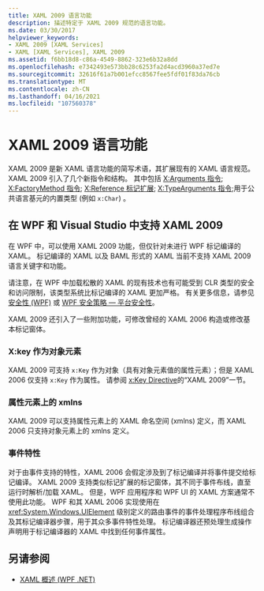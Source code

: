 ```yaml
---
title: XAML 2009 语言功能
description: 描述特定于 XAML 2009 规范的语言功能。
ms.date: 03/30/2017
helpviewer_keywords:
- XAML 2009 [XAML Services]
- XAML [XAML Services], XAML 2009
ms.assetid: f6bb18d8-c86a-4549-8862-323e6b32a8dd
ms.openlocfilehash: e7342493e573bb28c6253fa2d4acd3960a37ed7e
ms.sourcegitcommit: 32616f61a7b001efcc8567fee5fdf01f83da76cb
ms.translationtype: MT
ms.contentlocale: zh-CN
ms.lasthandoff: 04/16/2021
ms.locfileid: "107560378"
---
```

# <a name="xaml-2009-language-features"></a>XAML 2009 语言功能
XAML 2009 是新 XAML 语言功能的简写术语，其扩展现有的 XAML 语言规范。 XAML 2009 引入了几个新指令和结构。 其中包括 [X:Arguments 指令](xarguments-directive.md); [X:FactoryMethod 指令](xfactorymethod-directive.md); [X:Reference 标记扩展](xreference-markup-extension.md); [X:TypeArguments 指令](xtypearguments-directive.md);用于公共语言基元的内置类型 (例如 `x:Char`) 。

## <a name="xaml-2009-support-in-wpf-and-visual-studio"></a>在 WPF 和 Visual Studio 中支持 XAML 2009

在 WPF 中，可以使用 XAML 2009 功能，但仅针对未进行 WPF 标记编译的 XAML。 标记编译的 XAML 以及 BAML 形式的 XAML 当前不支持 XAML 2009 语言关键字和功能。

请注意，在 WPF 中加载松散的 XAML 的现有技术也有可能受到 CLR 类型的安全和访问限制，该类型系统比标记编译的 XAML 更加严格。 有关更多信息，请参见 [安全性 (WPF)](../framework/wpf/security-wpf.md) 或 [WPF 安全策略 — 平台安全性](../framework/wpf/wpf-security-strategy-platform-security.md)。

XAML 2009 还引入了一些附加功能，可修改曾经的 XAML 2006 构造或修改基本标记窗体。

### <a name="xkey-as-an-object-element"></a>X:key 作为对象元素

XAML 2009 可支持 `x:Key` 作为对象（具有对象元素值的属性元素）；但是 XAML 2006 仅支持 `x:Key` 作为属性。 请参阅 [x:Key Directive](xkey-directive.md)的“XAML 2009”一节。

### <a name="xmlns-on-property-elements"></a>属性元素上的 xmlns

XAML 2009 可以支持属性元素上的 XAML 命名空间 (xmlns) 定义，而 XAML 2006 只支持对象元素上的 xmlns 定义。

### <a name="event-attributes"></a>事件特性

对于由事件支持的特性，XAML 2006 会假定涉及到了标记编译并将事件提交给标记编译。 XAML 2009 支持类似标记扩展的标记窗体，其不同于事件布线，直至运行时解析/加载 XAML。 但是，WPF 应用程序和 WPF UI 的 XAML 方案通常不使用此功能。 WPF 和其 XAML 2006 实现使用在 <xref:System.Windows.UIElement> 级别定义的路由事件的事件处理程序布线组合及其标记编译器步骤，用于其众多事件特性处理。 标记编译器还预处理生成操作声明用于标记编译器的 XAML 中找到任何事件属性。

## <a name="see-also"></a>另请参阅

- [XAML 概述 (WPF .NET)](../net/wpf/xaml/index.md)
